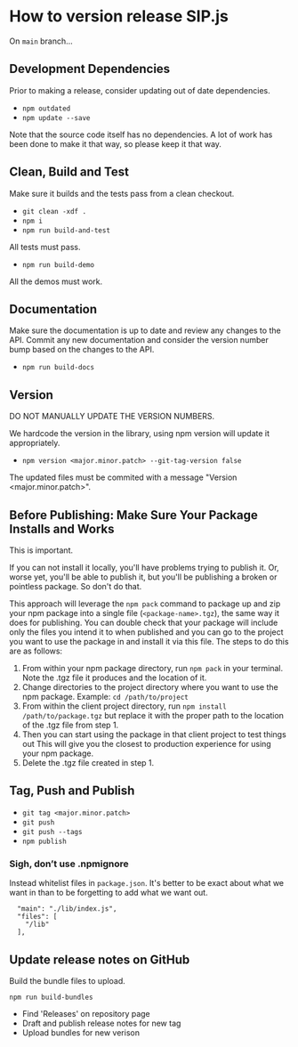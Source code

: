 # How to version release SIP.js

On `main` branch...

## Development Dependencies

Prior to making a release, consider updating out of date dependencies.

* `npm outdated`
* `npm update --save`

Note that the source code itself has no dependencies.
A lot of work has been done to make it that way, so please keep it that way.

## Clean, Build and Test

Make sure it builds and the tests pass from a clean checkout.

* `git clean -xdf .`
* `npm i`
* `npm run build-and-test`

All tests must pass.

* `npm run build-demo`

All the demos must work.

## Documentation

Make sure the documentation is up to date and review any changes to the API. Commit any new documentation and consider the version number bump based on the changes to the API.

* `npm run build-docs`

## Version

DO NOT MANUALLY UPDATE THE VERSION NUMBERS.

We hardcode the version in the library, using npm version will update it appropriately.

* `npm version <major.minor.patch> --git-tag-version false`

The updated files must be commited with a message "Version <major.minor.patch>".

## Before Publishing: Make Sure Your Package Installs and Works

This is important.

If you can not install it locally, you'll have problems trying to publish it. Or, worse yet, you'll be able to publish it, but you'll be publishing a broken or pointless package. So don't do that.

This approach will leverage the `npm pack` command to package up and zip your npm package into a single file (`<package-name>.tgz`), the same way it does for publishing. You can double check that your package will include only the files you intend it to when published and you can go to the project you want to use the package in and install it via this file. The steps to do this are as follows:

1. From within your npm package directory, run `npm pack` in your terminal. Note the .tgz file it produces and the location of it.
2. Change directories to the project directory where you want to use the npm package. Example: `cd /path/to/project`
3. From within the client project directory, run `npm install /path/to/package.tgz` but replace it with the proper path to the location of the .tgz file from step 1.
4. Then you can start using the package in that client project to test things out
This will give you the closest to production experience for using your npm package.
5. Delete the .tgz file created in step 1.

## Tag, Push and Publish

* `git tag <major.minor.patch>`
* `git push`
* `git push --tags`
* `npm publish`

### Sigh, don’t use .npmignore

Instead whitelist files in `package.json`. It's better to be exact about what we want in than to be forgetting to add what we want out.

```
  "main": "./lib/index.js",
  "files": [
    "/lib"
  ],
```

## Update release notes on GitHub

Build the bundle files to upload.

`npm run build-bundles`

* Find 'Releases' on repository page
* Draft and publish release notes for new tag
* Upload bundles for new verison

